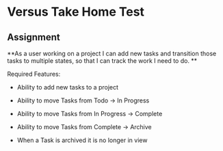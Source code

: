 # Versus Take Home Test

## Assignment

**As a user working on a project I can add new tasks and transition those tasks to multiple states, so that I can track the work I need to do. **


Required Features:

* Ability to add new tasks to a project

* Ability to move Tasks from Todo -> In Progress 

* Ability to move Tasks from In Progress -> Complete  

* Ability to move Tasks from Complete -> Archive

* When a Task is archived it is no longer in view
